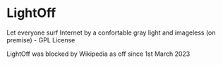 # LightOff
Let everyone surf Internet by a confortable gray light and imageless (on premise) - GPL License
   
LightOff was blocked by Wikipedia as off since 1st March 2023
